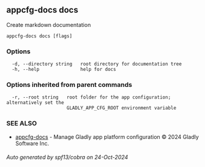 ## appcfg-docs docs

Create markdown documentation

```
appcfg-docs docs [flags]
```

### Options

```
  -d, --directory string   root directory for documentation tree
  -h, --help               help for docs
```

### Options inherited from parent commands

```
  -r, --root string   root folder for the app configuration; alternatively set the
                      GLADLY_APP_CFG_ROOT environment variable
```

### SEE ALSO

* [appcfg-docs](appcfg-docs.md)	 - Manage Gladly app platform configuration © 2024 Gladly Software Inc.

###### Auto generated by spf13/cobra on 24-Oct-2024
